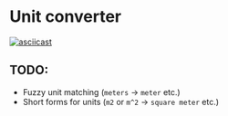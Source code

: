 # Unit converter
[![asciicast](https://asciinema.org/a/PMoMY8eGItlss0ZQ9J4EdjkF7.svg)](https://asciinema.org/a/PMoMY8eGItlss0ZQ9J4EdjkF7)

## TODO:
- Fuzzy unit matching (`meters` -> `meter` etc.)
- Short forms for units (`m2` or `m^2` -> `square meter` etc.)
